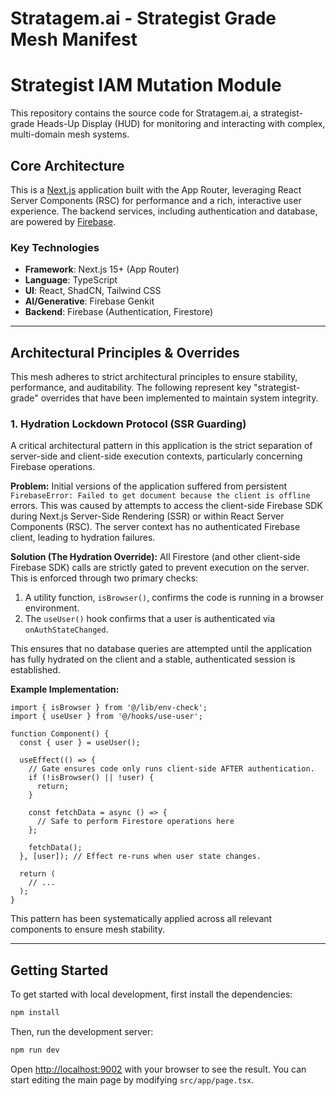 # Stratagem.ai - Strategist Grade Mesh Manifest

# Strategist IAM Mutation Module

This repository contains the source code for Stratagem.ai, a strategist-grade Heads-Up Display (HUD) for monitoring and interacting with complex, multi-domain mesh systems.

## Core Architecture

This is a [Next.js](https://nextjs.org/) application built with the App Router, leveraging React Server Components (RSC) for performance and a rich, interactive user experience. The backend services, including authentication and database, are powered by [Firebase](https://firebase.google.com/).

### Key Technologies
- **Framework**: Next.js 15+ (App Router)
- **Language**: TypeScript
- **UI**: React, ShadCN, Tailwind CSS
- **AI/Generative**: Firebase Genkit
- **Backend**: Firebase (Authentication, Firestore)

---

## Architectural Principles & Overrides

This mesh adheres to strict architectural principles to ensure stability, performance, and auditability. The following represent key "strategist-grade" overrides that have been implemented to maintain system integrity.

### 1. Hydration Lockdown Protocol (SSR Guarding)

A critical architectural pattern in this application is the strict separation of server-side and client-side execution contexts, particularly concerning Firebase operations.

**Problem:** Initial versions of the application suffered from persistent `FirebaseError: Failed to get document because the client is offline` errors. This was caused by attempts to access the client-side Firebase SDK during Next.js Server-Side Rendering (SSR) or within React Server Components (RSC). The server context has no authenticated Firebase client, leading to hydration failures.

**Solution (The Hydration Override):**
All Firestore (and other client-side Firebase SDK) calls are strictly gated to prevent execution on the server. This is enforced through two primary checks:
1.  A utility function, `isBrowser()`, confirms the code is running in a browser environment.
2.  The `useUser()` hook confirms that a user is authenticated via `onAuthStateChanged`.

This ensures that no database queries are attempted until the application has fully hydrated on the client and a stable, authenticated session is established.

**Example Implementation:**
```tsx
import { isBrowser } from '@/lib/env-check';
import { useUser } from '@/hooks/use-user';

function Component() {
  const { user } = useUser();

  useEffect(() => {
    // Gate ensures code only runs client-side AFTER authentication.
    if (!isBrowser() || !user) {
      return;
    }

    const fetchData = async () => {
      // Safe to perform Firestore operations here
    };

    fetchData();
  }, [user]); // Effect re-runs when user state changes.

  return (
    // ...
  );
}
```

This pattern has been systematically applied across all relevant components to ensure mesh stability.

---

## Getting Started

To get started with local development, first install the dependencies:
```bash
npm install
```

Then, run the development server:
```bash
npm run dev
```

Open [http://localhost:9002](http://localhost:9002) with your browser to see the result. You can start editing the main page by modifying `src/app/page.tsx`.
